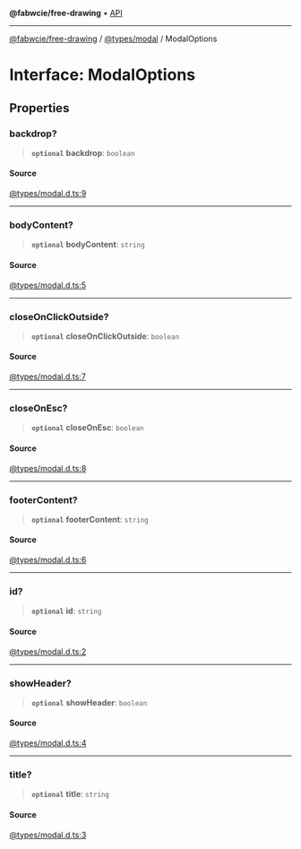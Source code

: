 **@fabwcie/free-drawing** • [API](../../../README.md)

***

[@fabwcie/free-drawing](../../../README.md) / [@types/modal](../README.md) / ModalOptions

# Interface: ModalOptions

## Properties

### backdrop?

> **`optional`** **backdrop**: `boolean`

#### Source

[@types/modal.d.ts:9](https://github.com/fabienwnklr/free-drawing/blob/master/src/@types/modal.d.ts#L9)

***

### bodyContent?

> **`optional`** **bodyContent**: `string`

#### Source

[@types/modal.d.ts:5](https://github.com/fabienwnklr/free-drawing/blob/master/src/@types/modal.d.ts#L5)

***

### closeOnClickOutside?

> **`optional`** **closeOnClickOutside**: `boolean`

#### Source

[@types/modal.d.ts:7](https://github.com/fabienwnklr/free-drawing/blob/master/src/@types/modal.d.ts#L7)

***

### closeOnEsc?

> **`optional`** **closeOnEsc**: `boolean`

#### Source

[@types/modal.d.ts:8](https://github.com/fabienwnklr/free-drawing/blob/master/src/@types/modal.d.ts#L8)

***

### footerContent?

> **`optional`** **footerContent**: `string`

#### Source

[@types/modal.d.ts:6](https://github.com/fabienwnklr/free-drawing/blob/master/src/@types/modal.d.ts#L6)

***

### id?

> **`optional`** **id**: `string`

#### Source

[@types/modal.d.ts:2](https://github.com/fabienwnklr/free-drawing/blob/master/src/@types/modal.d.ts#L2)

***

### showHeader?

> **`optional`** **showHeader**: `boolean`

#### Source

[@types/modal.d.ts:4](https://github.com/fabienwnklr/free-drawing/blob/master/src/@types/modal.d.ts#L4)

***

### title?

> **`optional`** **title**: `string`

#### Source

[@types/modal.d.ts:3](https://github.com/fabienwnklr/free-drawing/blob/master/src/@types/modal.d.ts#L3)
